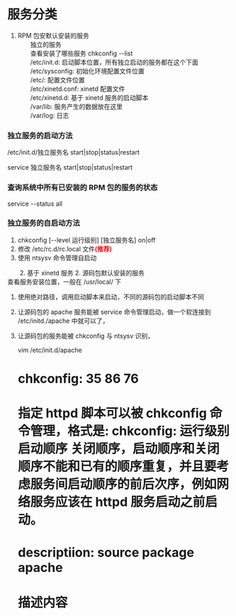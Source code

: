 # 服务分类
1. RPM 包安默认安装的服务  
　　独立的服务  
　　查看安装了哪些服务   chkconfig --list  
　　/etc/init.d: 启动脚本位置，所有独立启动的服务都在这个下面  
　　/etc/sysconfig: 初始化环境配置文件位置  
　　/etc/: 配置文件位置  
　　/etc/xinetd.conf: xinetd 配置文件  
　　/etc/xinetd.d: 基于 xinetd 服务的启动脚本  
　　/var/lib: 服务产生的数据放在这里  
　　/var/log: 日志  
### 独立服务的启动方法
/etc/init.d/独立服务名 start|stop|status|restart  

service 独立服务名   start|stop|status|restart  
### 查询系统中所有已安装的 RPM 包的服务的状态
service --status all
### 独立服务的自启动方法
1. chkconfig [--level 运行级别] [独立服务名] on|off
2. 修改 /etc/rc.d/rc.local 文件<font color="red">**(推荐)**</font>
3. 使用 ntsysv 命令管理自启动  

　　2. 基于 xinetd 服务
2. 源码包默认安装的服务  
查看服务安装位置，一般在 /usr/local/ 下  
1. 使用绝对路径，调用启动脚本来启动，不同的源码包的启动脚本不同
2. 让源码包的 apache 服务能被 service 命令管理启动，做一个软连接到 /etc/initd./apache 中就可以了，  
3. 让源码包的服务能被 chkconfig 与 ntsysv 识别， 

	vim /etc/init.d/apache
	# chkconfig: 35 86 76
	# 指定 httpd 脚本可以被 chkconfig 命令管理，格式是: chkconfig: 运行级别 启动顺序 关闭顺序，启动顺序和关闭顺序不能和已有的顺序重复，并且要考虑服务间启动顺序的前后次序，例如网络服务应该在 httpd 服务启动之前启动。
	# descriptiion: source package apache
	# 描述内容 